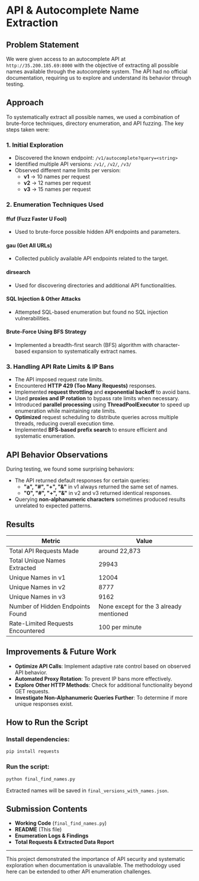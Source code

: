 # API & Autocomplete Name Extraction

## Problem Statement

We were given access to an autocomplete API at `http://35.200.185.69:8000` with the objective of extracting all possible names available through the autocomplete system. The API had no official documentation, requiring us to explore and understand its behavior through testing.

## Approach

To systematically extract all possible names, we used a combination of brute-force techniques, directory enumeration, and API fuzzing. The key steps taken were:

### 1. Initial Exploration

- Discovered the known endpoint: `/v1/autocomplete?query=<string>`
- Identified multiple API versions: `/v1/`, `/v2/`, `/v3/`
- Observed different name limits per version:
  - **v1** → 10 names per request
  - **v2** → 12 names per request
  - **v3** → 15 names per request

### 2. Enumeration Techniques Used

#### **ffuf (Fuzz Faster U Fool)**
- Used to brute-force possible hidden API endpoints and parameters.

#### **gau (Get All URLs)**
- Collected publicly available API endpoints related to the target.

#### **dirsearch**
- Used for discovering directories and additional API functionalities.

#### **SQL Injection & Other Attacks**
- Attempted SQL-based enumeration but found no SQL injection vulnerabilities.

#### **Brute-Force Using BFS Strategy**
- Implemented a breadth-first search (BFS) algorithm with character-based expansion to systematically extract names.

### 3. Handling API Rate Limits & IP Bans

- The API imposed request rate limits.
- Encountered **HTTP 429 (Too Many Requests)** responses.
- Implemented **request throttling** and **exponential backoff** to avoid bans.
- Used **proxies and IP rotation** to bypass rate limits when necessary.
- Introduced **parallel processing** using **ThreadPoolExecutor** to speed up enumeration while maintaining rate limits.
- **Optimized** request scheduling to distribute queries across multiple threads, reducing overall execution time.
- Implemented **BFS-based prefix search** to ensure efficient and systematic enumeration.



## API Behavior Observations

During testing, we found some surprising behaviors:

- The API returned default responses for certain queries:
  - **"a", "#", "+", "&"** in v1 always returned the same set of names.
  - **"0", "#", "+", "&"** in v2 and v3 returned identical responses.
- Querying **non-alphanumeric characters** sometimes produced results unrelated to expected patterns.

## Results

| Metric | Value |
|--------|-------|
| Total API Requests Made | around 22,873 |
| Total Unique Names Extracted | 29943 |
| Unique Names in v1 | 12004 |
| Unique Names in v2 | 8777 |
| Unique Names in v3 | 9162 |
| Number of Hidden Endpoints Found | None except for the 3 already mentioned |
| Rate-Limited Requests Encountered | 100 per minute |

## Improvements & Future Work

- **Optimize API Calls**: Implement adaptive rate control based on observed API behavior.
- **Automated Proxy Rotation**: To prevent IP bans more effectively.
- **Explore Other HTTP Methods**: Check for additional functionality beyond GET requests.
- **Investigate Non-Alphanumeric Queries Further**: To determine if more unique responses exist.

## How to Run the Script

### Install dependencies:
```sh
pip install requests
```

### Run the script:
```sh
python final_find_names.py
```

Extracted names will be saved in `final_versions_with_names.json`.

## Submission Contents

- **Working Code** (`final_find_names.py`)
- **README** (This file)
- **Enumeration Logs & Findings**
- **Total Requests & Extracted Data Report**

---

This project demonstrated the importance of API security and systematic exploration when documentation is unavailable. The methodology used here can be extended to other API enumeration challenges.
